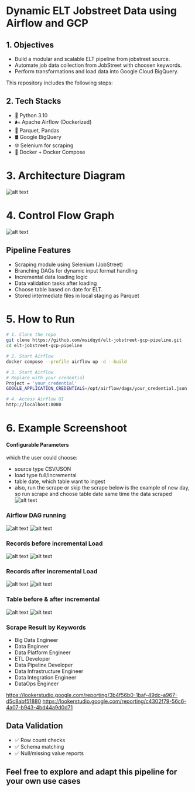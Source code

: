 
# Dynamic ELT Jobstreet Data using Airflow and GCP 

## 1. Objectives
- Build a modular and scalable ELT pipeline from jobstreet source.
- Automate job data collection from JobStreet with choosen keywords.
- Perform transformations and load data into Google Cloud BigQuery.

This repository includes the following steps:  
## 2. Tech Stacks
- 🐍 Python 3.10
- 🌬️ Apache Airflow (Dockerized)
- 📄 Parquet, Pandas
- 🛢️ Google BigQuery
- 🌐 Selenium for scraping
- 🐳 Docker + Docker Compose

# 3. Architecture Diagram
![alt text](image-3.png)
# 4. Control Flow Graph
![alt text](image-4.png)
## Pipeline Features
- Scraping module using Selenium (JobStreet)
- Branching DAGs for dynamic input format handling
- Incremental data loading logic
- Data validation tasks after loading
- Choose table based on date for ELT.
- Stored intermediate files in local staging as Parquet
# 5. How to Run
```bash
# 1. Clone the repo
git clone https://github.com/msidqyd/elt-jobstreet-gcp-pipeline.git
cd elt-jobstreet-gcp-pipeline

# 2. Start Airflow
docker compose --profile airflow up -d --build

# 3. Start Airflow
# Replace with your credential
Project = 'your_credential'                                             # At Main_DAG
GOOGLE_APPLICATION_CREDENTIALS=/opt/airflow/dags/your_credential.json   # At .ENV

# 4. Access Airflow UI
http://localhost:8080
```
# 6. Example Screenshoot
#### Configurable Parameters
which the user could choose:
- source type CSV/JSON
- load type full/incremental
- table date, which table want to ingest
- also, run the scrape or skip the scrape
below is the example of new day, so run scrape and choose table date same time the data scraped
![alt text](image-13.png)

### Airflow DAG running 
![alt text](image.png)
![alt text](image-1.png)

### Records before incremental Load
![alt text](<Screenshot 2025-06-08 190040.png>)
![alt text](image-3.png)

### Records after incremental Load
![alt text](image-9.png)
![alt text](image-5.png)

### Table before & after incremental
![alt text](<Screenshot 2025-06-08 190839.png>)
![alt text](image-12.png)

### Scrape Result by Keywords
- Big Data Engineer
- Data Engineer
- Data Platform Engineer
- ETL Developer
- Data Pipeline Developer
- Data Infrastructure Engineer
- Data Integration Engineer
- DataOps Engineer

https://lookerstudio.google.com/reporting/3b4f56b0-1baf-49dc-a967-d5c8abf51880
https://lookerstudio.google.com/reporting/c4302f79-56c6-4a07-b943-4bd44a9d0d71

## Data Validation
- ✅ Row count checks
- ✅ Schema matching
- ✅ Null/missing value reports


## Feel free to explore and adapt this pipeline for your own use cases
